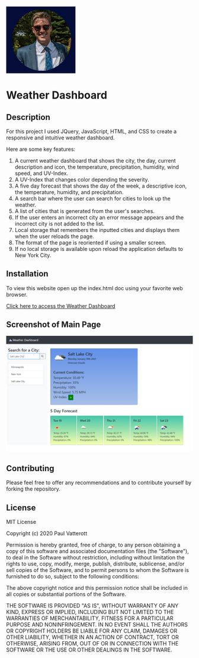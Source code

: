 ![Logo of the project](assets/images/MyPost.png)

# Weather Dashboard

## Description

For this project I used JQuery, JavaScript, HTML, and CSS to create a responsive and intuitive weather dashboard.

Here are some key features:
1. A current weather dashboard that shows the city, the day, current description and icon, the temperature, precipitation, humidity, wind speed, and UV-Index.
2. A UV-Index that changes color depending the severity.
3. A five day forecast that shows the day of the week, a descriptive icon, the temperature, humidity, and precipitation.
4. A search bar where the user can search for cities to look up the weather.
5. A list of cities that is generated from the user's searches.
6. If the user enters an incorrect city an error message appears and the incorrect city is not added to the list.
7. Local storage that remembers the inputted cities and displays them when the user reloads the page.
8. The format of the page is reoriented if using a smaller screen.
9. If no local storage is available upon reload the application defaults to New York City.

## Installation

To view this website open up the index.html doc using your favorite web browser.

[Click here to access the Weather Dashboard](https://pfvatterott.github.io/Weather-Dashboard/)

## Screenshot of Main Page

![Landing page screen shot](assets/images/screenshot.png)


## Contributing

Please feel free to offer any recommendations and to contribute yourself by forking the repository. 

## License

MIT License

Copyright (c) 2020 Paul Vatterott

Permission is hereby granted, free of charge, to any person obtaining a copy
of this software and associated documentation files (the "Software"), to deal
in the Software without restriction, including without limitation the rights
to use, copy, modify, merge, publish, distribute, sublicense, and/or sell
copies of the Software, and to permit persons to whom the Software is
furnished to do so, subject to the following conditions:

The above copyright notice and this permission notice shall be included in all
copies or substantial portions of the Software.

THE SOFTWARE IS PROVIDED "AS IS", WITHOUT WARRANTY OF ANY KIND, EXPRESS OR
IMPLIED, INCLUDING BUT NOT LIMITED TO THE WARRANTIES OF MERCHANTABILITY,
FITNESS FOR A PARTICULAR PURPOSE AND NONINFRINGEMENT. IN NO EVENT SHALL THE
AUTHORS OR COPYRIGHT HOLDERS BE LIABLE FOR ANY CLAIM, DAMAGES OR OTHER
LIABILITY, WHETHER IN AN ACTION OF CONTRACT, TORT OR OTHERWISE, ARISING FROM,
OUT OF OR IN CONNECTION WITH THE SOFTWARE OR THE USE OR OTHER DEALINGS IN THE
SOFTWARE.